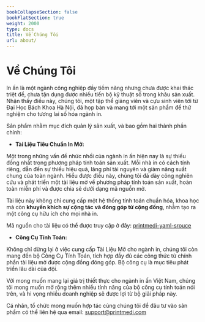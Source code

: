 ```yaml
---
bookCollapseSection: false
bookFlatSection: true
weight: 2000
type: docs
title: Về Chúng Tôi
url: about/
---
```

# Về Chúng Tôi

In ấn là một ngành công nghiệp đầy tiềm năng nhưng chưa được khai thác triệt để, chưa tận dụng được nhiều tiến bộ kỹ thuật
số trong khâu sản xuất. Nhận thấy điều này, chúng tôi, một tập thể giảng viên và cựu sinh viên tới từ Đại Học Bách Khoa
Hà Nội, đã họp bàn và mang tới một sản phẩm để thử nghiệm cho tương lai số hóa ngành in.

Sản phẩm nhằm mục đích quản lý sản xuất, và bao gồm hai thành phần chính:

* **Tài Liệu Tiêu Chuẩn In Mở:** 

Một trong những vấn đề nhức nhối của ngành in ấn hiện nay là sự thiếu đồng nhất trong phương pháp tính toán sản xuất. 
Mỗi nhà in có cách tính riêng, dẫn đến sự thiếu hiệu quả, lãng phí tài nguyên và giảm năng suất chung của toàn ngành. 
Hiểu được điều này, chúng tôi đã dày công nghiên cứu và phát triển một tài liệu mở về phương pháp tính toán sản xuất, 
hoàn toàn miễn phí và được chia sẻ dưới dạng mã nguồn mở. 

Tài liệu này không chỉ cung cấp một hệ thống tính toán chuẩn hóa, khoa học mà còn **khuyến khích sự cộng tác và đóng góp 
từ cộng đồng**, nhằm tạo ra một công cụ hữu ích cho mọi nhà in.

Mã nguồn cho tài liệu có thể được truy cập ở đây: [printmedi-yaml-srouce](https://github.com/ffleader1/printmedi-yaml-source)


* **Công Cụ Tính Toán:** 

Không chỉ dừng lại ở việc cung cấp Tài Liệu Mở  cho ngành in, chúng tôi còn mang đến bộ Công Cụ Tính Toán, tích hợp 
đầy đủ các công thức từ chính phần tài liệu mở được cộng đồng đóng góp. Bộ công cụ là mục tiêu phát triển lâu dài của đội.

Với mong muốn mang lại giá trị thiết thực cho ngành in ấn Việt Nam, chúng tôi mong muốn mở rộng thêm nhiều tính năng của
bộ công cụ tính toán nói trên, và hi vọng nhiều doanh nghiệp sẽ được lợi từ bộ giải pháp này.

Cá nhân, tổ chức mong muốn hợp tác cùng chúng tôi để đâu tư vào sản phẩm có thể liên hệ qua email: [support@printmedi.com](mailto:support@printmedi.com)